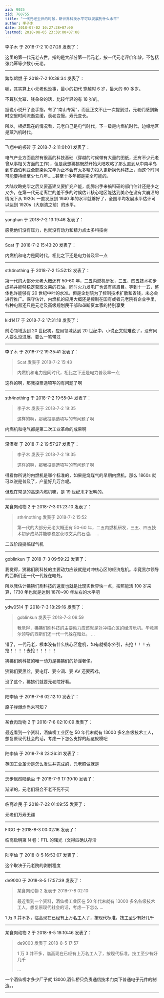 ```yaml
---
aid: 9025
zid: 760755
title: "一代元老去世的时候，新世界科技水平可以发展到什么水平"
author: 李子木
date: 2018-07-02 10:27:28+07:00
lastmod: 2018-08-05 23:38:00+07:00
---
```


李子木 于 2018-7-2 10:27:28 发表了：

这里的第一代元老去世，指的是大部分第一代元老，按一代元老评价年龄，不包括张允幂等少数小元老。

---

繁华烬燃 于 2018-7-2 10:38:34 发表了：

呃，其实算上小元老也没事，最小的初代 穿越时 6 岁，最大的 60 多岁。

不算张允幂、钱朵朵的话，比较年轻的有 18 岁的。

据说小说开了金手指，有了“南山专案”，而且正文不止一次提到过，元老们感到新时空里时间流逝变缓，衰老变慢，寿元变长。

所以，根据现在的情况看，元老自己是电气时代，下一级是内燃机时代，边缘地区是蒸汽机时代。

---

飞翔中的板砖 于 2018-7-2 11:01:01 发表了：

电气产业方面虽然有很高的科技基础（穿越的时候带有大量的图纸，还有不少元老曾从事相关方面的工作），但是我想狒狒既然开始大陆攻略了那么直到从中南半岛到东西伯利亚全部染色完毕为止不会有太多精力投入更新换代科技上，而这个时间可能要持续至少七八年……甚至十多年都是完全可能的。

大陆攻略完毕之后又要基建又要扩充产能，能腾出手来搞科研的部门估计还是少之又少，在第一代元老离世的差不多的时候估计核心地区能达到美帝在没有大崩溃的情况下从 1920s 一直发展到 1940 年的水平就够好了，全国平均发展水平估计可以达到 1920s（大崩溃之前）的水平。

---

yonghan 于 2018-7-2 13:19:46 发表了：

感觉他们没有压力，也就没有动力和精力点太多科技树

---

Scat 于 2018-7-2 15:43:20 发表了：

内燃机和电力是同时代，相比之下还是电力普及早一点

---

sth4nothing 于 2018-7-2 15:52:12 发表了：

第一代的大部分元老大概还有 50-60 年，二五内燃机研发，三五、四五技术初步成熟并能够稳定获取文莱的石油，同时火力发电厂也该有些眉目。等到十一五，整体也许能够有 20 世纪中叶的水准。但是企划院为了控制技术扩散和省钱，未必会进行推广。保守估计，内燃机的应用大概还是控制在国有或者元老院有企业手里，各种电器还只是元老及高级规划民干部和垄断资本家的特别享受

---

kid1417 于 2018-7-2 17:31:18 发表了：

前沿领域达到 20 世纪初，应用领域达到 20 世纪中，小说正文就难说了，没有同人要么没进展，要么一笔带过

---

李子木 于 2018-7-2 19:35:41 发表了：

> Scat 发表于 2018-7-2 15:43
>
> 内燃机和电力是同时代，相比之下还是电力普及早一点

这样的啊，那我投票选项写的有问题了啊

---

sth4nothing 于 2018-7-2 19:55:04 发表了：

> 李子木 发表于 2018-7-2 19:35
>
> 这样的啊，那我投票选项写的有问题了啊

内燃机和电气都是第二次工业革命的成果啊

---

深潜者 于 2018-7-2 19:57:27 发表了：

> 李子木 发表于 2018-7-2 19:35
>
> 这样的啊，那我投票选项写的有问题了啊

得看你所说的内燃机是哪个标准的，如果是烧煤气的早期内燃机，那么 1860s 就可以说是普及了，产量好几万台呢。

但现在常见的高速内燃机嘛，是 19 世纪末才发明的。

---

某食肉动物 2 于 2018-7-3 01:23:10 发表了：

> sth4nothing 发表于 2018-7-2 15:52
>
> 第一代的大部分元老大概还有 50-60 年，二五内燃机研发，三五、四五技术初步成熟并能够稳定获取文莱的石油， ...

二五阶段搞搞煤气机

---

goblinkun 于 2018-7-3 09:59:22 发表了：

我觉得，狒狒们刷科技的主要动力应该就是对冲核心区的经济危机。毕竟黑尔领导的西斯们还一代一代躲在暗处。

所以我估计狒狒们刷科技的速度也就是比现实世界快一点，按照能活 100 岁来算，1730 年也就是达到 1870~90 年左右的水平吧

---

ydw0514 于 2018-7-3 18:29:16 发表了：

> goblinkun 发表于 2018-7-3 09:59
>
> 我觉得，狒狒们刷科技的主要动力应该就是对冲核心区的经济危机。毕竟黑尔领导的西斯们还一代一代躲在暗处。 ...

错了，一代元老，根本没有什么核心区危机，如有就祸水外引，去抢！！！去抢！！！！去抢！！！！！

狒狒们刷科技的唯一动力是狒狒们的娇淫奢侈。

狒狒们要黑丝，要电灯、要空调、要 AV 还要密戏。

没了这个，狒狒们就要元老院好看。

---

陆李仙 于 2018-7-6 02:12:10 发表了：

原子弹爆炸尚未可知？

---

某食肉动物 2 于 2018-7-8 02:10:09 发表了：

最近看到一个资料，酒仙桥工业区在 50 年代末就有 13000 多名各级技术工人，想复原现代社会的话，考虑一下怎么支撑的起这规模吧

---

陆李仙 于 2018-7-8 23:26:31 发表了：

英国工业革命是怎么发生并完成的，元老照做就是

---

逸步飘然叹绝尘 于 2018-7-9 17:39:10 发表了：

渐渐的，元老们将会不老不死不灭

---

临高难民 于 2018-7-22 01:09:55 发表了：

元老们万寿无疆

---

FIGO 于 2018-8-3 00:02:16 发表了：

临高启明第 N 卷：FTL 的曙光（文得四确认存活

---

陆李仙 于 2018-8-5 16:53:07 发表了：

这个取决于元老院的剥削程度

---

de9000 于 2018-8-5 17:57:39 发表了：

> 某食肉动物 2 发表于 2018-7-8 02:10
>
> 最近看到一个资料，酒仙桥工业区在 50 年代末就有 13000 多名各级技术工人，想复原现代社会的话，考虑一下怎么 ...

1 万 3 并不多，临高现在已经有上万名工人了，按现代标准，技工至少有好几千

---

某食肉动物 2 于 2018-8-5 19:10:46 发表了：

> de9000 发表于 2018-8-5 17:57
>
> 1 万 3 并不多，临高现在已经有上万名工人了，按现代标准，技工至少有好几千
>
> ...

一个酒仙桥才多少厂子就 13000,酒仙桥只负责通信技术门类下普通电子元件的制造。。

---
